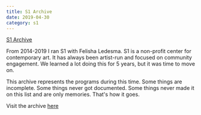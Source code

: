 ```yaml
---
title: S1 Archive
date: 2019-04-30
category: s1
---
```

<a href="https://s1-archive.alexiansmith.com" target="blank">S1 Archive</a>

From 2014-2019 I ran S1 with Felisha Ledesma. S1 is a non-profit center for contemporary art. It has always been artist-run and focused on community engagement. We learned a lot doing this for 5 years, but it was time to move on. 

This archive represents the programs during this time. Some things are incomplete. Some things never got documented. Some things never made it on this list and are only memories. That's how it goes. 

Visit the archive <a href="https://s1-archive.alexiansmith.com" target="blank">here</a>
